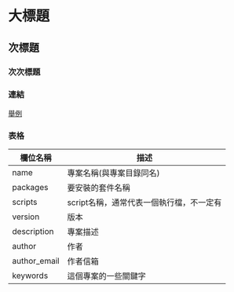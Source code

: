 # 大標題
## 次標題
### 次次標題

### 連結
[舉例](https://github.com/TsaiJeff1209)

### 表格
| 欄位名稱 | 描述 |
|---|---|
| name | 專案名稱(與專案目錄同名) |
| packages | 要安裝的套件名稱 |
| scripts | script名稱，通常代表一個執行檔，不一定有 |
| version | 版本 |
| description | 專案描述 |
| author | 作者 |
| author_email | 作者信箱 |
| keywords | 這個專案的一些關鍵字 |
